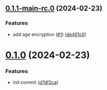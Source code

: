 ## [0.1.1-main-rc.0](https://github.com/kholisrag/terraform-backend-gitops/compare/v0.1.0...v0.1.1-main-rc.0) (2024-02-23)


### Features

* add age encryption ([#1](https://github.com/kholisrag/terraform-backend-gitops/issues/1)) ([de461c6](https://github.com/kholisrag/terraform-backend-gitops/commit/de461c60dba9da9bf9d174d706c4e8957d25e316))



# [0.1.0](https://github.com/kholisrag/terraform-backend-gitops/compare/d7df2caf14b30e0c8976210155bf673d87c311ab...v0.1.0) (2024-02-23)


### Features

* init commit ([d7df2ca](https://github.com/kholisrag/terraform-backend-gitops/commit/d7df2caf14b30e0c8976210155bf673d87c311ab))



